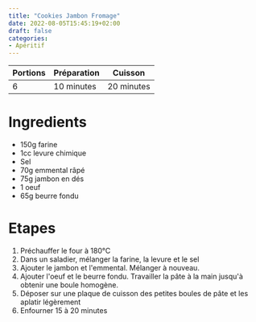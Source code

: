 ```yaml
---
title: "Cookies Jambon Fromage"
date: 2022-08-05T15:45:19+02:00
draft: false
categories:
- Apéritif
---
```


| Portions | Préparation | Cuisson    |
|----------|-------------|------------|
| 6        | 10 minutes  | 20 minutes |

# Ingredients

- 150g farine
- 1cc levure chimique
- Sel
- 70g emmental râpé
- 75g jambon en dés
- 1 oeuf
- 65g beurre fondu

# Etapes

1) Préchauffer le four à 180°C
2) Dans un saladier, mélanger la farine, la levure et le sel
3) Ajouter le jambon et l'emmental. Mélanger à nouveau.
4) Ajouter l'oeuf et le beurre fondu. Travailler la pâte à la main jusqu'à obtenir une boule homogène.
5) Déposer sur une plaque de cuisson des petites boules de pâte et les aplatir légèrement
6) Enfourner 15 à 20 minutes
